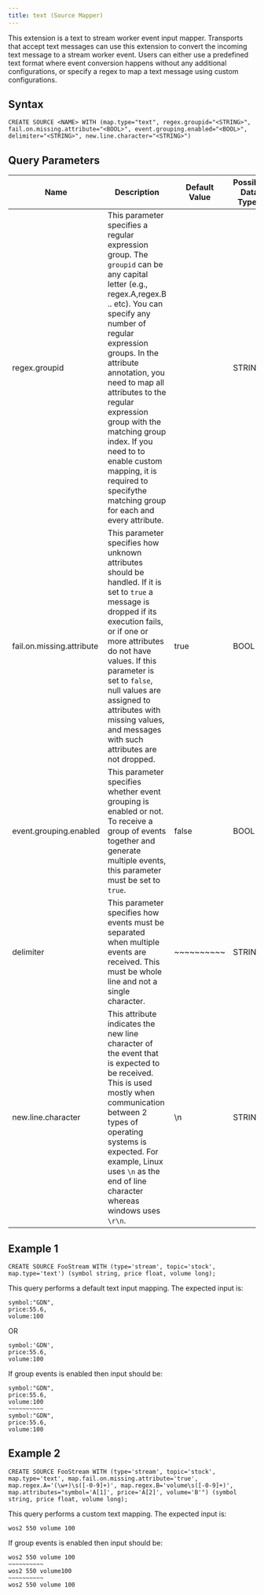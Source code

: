 ```yaml
---
title: text (Source Mapper)
---
```


This extension is a text to stream worker event input mapper. Transports that accept text messages can use this extension to convert the incoming text message to a stream worker event. Users can either use a predefined text
format where event conversion happens without any additional
configurations, or specify a regex to map a text message using custom configurations.

## Syntax

    CREATE SOURCE <NAME> WITH (map.type="text", regex.groupid="<STRING>", fail.on.missing.attribute="<BOOL>", event.grouping.enabled="<BOOL>", delimiter="<STRING>", new.line.character="<STRING>")

## Query Parameters

| Name                      | Description       | Default Value        | Possible Data Types | Optional | Dynamic |
|--------------|------------------------------|----------------------|---------------------|----------|---------|
| regex.groupid             | This parameter specifies a regular expression group. The `groupid` can be any capital letter (e.g., regex.A,regex.B .. etc). You can specify any number of regular expression groups. In the attribute annotation, you need to map all attributes to the regular expression group with the matching group index. If you need to to enable custom mapping, it is required to specifythe matching group for each and every attribute. |                      | STRING              | No       | No      |
| fail.on.missing.attribute | This parameter specifies how unknown attributes should be handled. If it is set to `true` a message is dropped if its execution fails, or if one or more attributes do not have values. If this parameter is set to `false`, null values are assigned to attributes with missing values, and messages with such attributes are not dropped.      | true                 | BOOL                | Yes      | No      |
| event.grouping.enabled    | This parameter specifies whether event grouping is enabled or not. To receive a group of events together and generate multiple events, this parameter must be set to `true`.  | false                | BOOL                | Yes      | No      |
| delimiter                 | This parameter specifies how events must be separated when multiple events are received. This must be whole line and not a single character.  | ~~~~~~~~~~ | STRING              | Yes      | No      |
| new.line.character        | This attribute indicates the new line character of the event that is expected to be received. This is used mostly when communication between 2 types of operating systems is expected. For example, Linux uses `\n` as the end of line character whereas windows uses `\r\n`. | \\n                  | STRING              | Yes      | No      |

## Example 1

    CREATE SOURCE FooStream WITH (type='stream', topic='stock', map.type='text') (symbol string, price float, volume long);

This query performs a default text input mapping. The expected input is:

    symbol:"GDN",
    price:55.6,
    volume:100

OR

    symbol:'GDN',
    price:55.6,
    volume:100

If group events is enabled then input should be:

    symbol:"GDN",
    price:55.6,
    volume:100
    ~~~~~~~~~~
    symbol:"GDN",
    price:55.6,
    volume:100

## Example 2

    CREATE SOURCE FooStream WITH (type='stream', topic='stock', map.type='text', map.fail.on.missing.attribute='true', map.regex.A='(\w+)\s([-0-9]+)', map.regex.B='volume\s([-0-9]+)', map.attributes="symbol='A[1]', price='A[2]', volume='B'") (symbol string, price float, volume long);

This query performs a custom text mapping. The expected input is:

    wos2 550 volume 100

If group events is enabled then input should be:

    wos2 550 volume 100
    ~~~~~~~~~~
    wos2 550 volume100
    ~~~~~~~~~~
    wos2 550 volume 100
